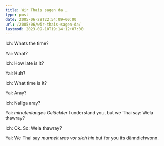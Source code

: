 ```yaml
---
title: Wir Thais sagen da …
type: post
date: 2005-06-29T22:54:09+00:00
url: /2005/06/wir-thais-sagen-da/
lastmod: 2023-09-10T19:14:12+07:00
---
```

Ich: Whats the time?

Yai: What?

Ich: How late is it?

Yai: Huh?

Ich: What time is it?

Yai: Aray?

Ich: Naliga aray?

Yai: _minutenlanges Gelächter_ I understand you, but we Thai say: Wela thawray?

Ich: Ok. So: Wela thawray?

Yai: We Thai say _murmelt was vor sich hin_ but for you its dänndiehwonn.
